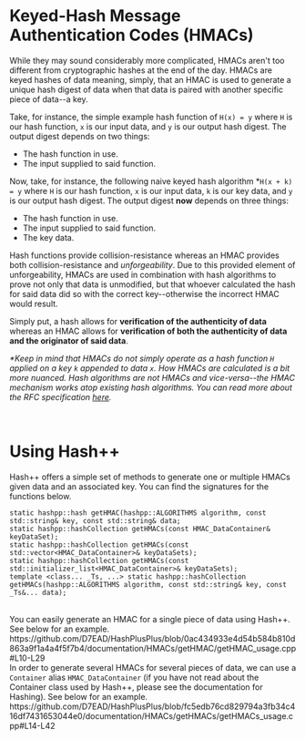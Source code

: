 <h1>Keyed-Hash Message Authentication Codes (HMACs)</h1>
<p>While they may sound considerably more complicated, HMACs aren't too different from cryptographic hashes at the end of the day. HMACs are keyed hashes of data meaning, simply, that an HMAC is used to generate a unique hash digest of data when that data is paired with another specific piece of data--a key.</p>

<p>Take, for instance, the simple example hash function of <code>H(x) = y</code> where <code>H</code> is our hash function, <code>x</code> is our input data, and <code>y</code> is our output hash digest. The output digest depends on two things:</p>

- The hash function in use.
- The input supplied to said function.

<p>Now, take, for instance, the following naive keyed hash algorithm *<code>H(x + k) = y</code> where <code>H</code> is our hash function, <code>x</code> is our input data, <code>k</code> is our key data, and <code>y</code> is our output hash digest. The output digest <b>now</b> depends on three things:</p>

- The hash function in use.
- The input supplied to said function.
- The key data.

<p>Hash functions provide collision-resistance whereas an HMAC provides both collision-resistance and <i>unforgeability</i>. Due to this provided element of unforgeability, HMACs are used in combination with hash algorithms to prove not only that data is unmodified, but that whoever calculated the hash for said data did so with the correct key--otherwise the incorrect HMAC would result.</p>

<p>Simply put, a hash allows for <b>verification of the authenticity of data</b> whereas an HMAC allows for <b>verification of both the authenticity of data and the originator of said data</b>.</p>

<p><i>*Keep in mind that HMACs do not simply operate as a hash function <code>H</code> applied on a key <code>k</code> appended to data <code>x</code>. How HMACs are calculated is a bit more nuanced. Hash algorithms are not HMACs and vice-versa--the HMAC mechanism works atop existing hash algorithms. You can read more about the RFC specification <a href="https://www.rfc-editor.org/rfc/rfc2104">here</a>.</i></p>

<br>
<h1>Using Hash++</h1>
Hash++ offers a simple set of methods to generate one or multiple HMACs given data and an associated key. You can find the signatures for the functions below.

```
static hashpp::hash getHMAC(hashpp::ALGORITHMS algorithm, const std::string& key, const std::string& data;
static hashpp::hashCollection getHMACs(const HMAC_DataContainer& keyDataSet);
static hashpp::hashCollection getHMACs(const std::vector<HMAC_DataContainer>& keyDataSets);
static hashpp::hashCollection getHMACs(const std::initializer_list<HMAC_DataContainer>& keyDataSets);
template <class... _Ts, ...> static hashpp::hashCollection getHMACs(hashpp::ALGORITHMS algorithm, const std::string& key, const _Ts&... data);
```

<br>
You can easily generate an HMAC for a single piece of data using Hash++. See below for an example.
https://github.com/D7EAD/HashPlusPlus/blob/0ac434933e4d54b584b810d863a9f1a4a4f5f7b4/documentation/HMACs/getHMAC/getHMAC_usage.cpp#L10-L29

<br>
In order to generate several HMACs for several pieces of data, we can use a <code>Container</code> alias <code>HMAC_DataContainer</code> (if you have not read about the Container class used by Hash++, please see the documentation for Hashing). See below for an example.
https://github.com/D7EAD/HashPlusPlus/blob/fc5edb76cd829794a3fb34c416df7431653044e0/documentation/HMACs/getHMACs/getHMACs_usage.cpp#L14-L42
